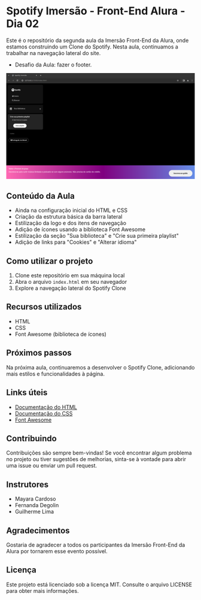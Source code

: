 # Spotify Imersão - Front-End Alura - Dia 02

Este é o repositório da segunda aula da Imersão Front-End da Alura, onde estamos construindo um Clone do Spotify. Nesta aula, continuamos a trabalhar na navegação lateral do site.
- Desafio da Aula: fazer o footer.

![Dia 02 - Imersão Front-End](./assets/img/dia-02.png)

## Conteúdo da Aula

- Ainda na configuração inicial do HTML e CSS
- Criação da estrutura básica da barra lateral
- Estilização da logo e dos itens de navegação
- Adição de ícones usando a biblioteca Font Awesome
- Estilização da seção "Sua biblioteca" e "Crie sua primeira playlist"
- Adição de links para "Cookies" e "Alterar idioma"

## Como utilizar o projeto

1. Clone este repositório em sua máquina local
2. Abra o arquivo `index.html` em seu navegador
3. Explore a navegação lateral do Spotify Clone

## Recursos utilizados

- HTML
- CSS
- Font Awesome (biblioteca de ícones)

## Próximos passos

Na próxima aula, continuaremos a desenvolver o Spotify Clone, adicionando mais estilos e funcionalidades à página.

## Links úteis

- [Documentação do HTML](https://developer.mozilla.org/pt-BR/docs/Web/HTML)
- [Documentação do CSS](https://developer.mozilla.org/pt-BR/docs/Web/CSS)
- [Font Awesome](https://fontawesome.com/)

## Contribuindo

Contribuições são sempre bem-vindas! Se você encontrar algum problema no projeto ou tiver sugestões de melhorias, sinta-se à vontade para abrir uma issue ou enviar um pull request.

## Instrutores

- Mayara Cardoso
- Fernanda Degolin
- Guilherme Lima

## Agradecimentos

Gostaria de agradecer a todos os participantes da Imersão Front-End da Alura por tornarem esse evento possível.

## Licença

Este projeto está licenciado sob a licença MIT. Consulte o arquivo LICENSE para obter mais informações.
